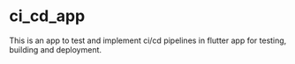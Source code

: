 # ci_cd_app
This is an app to test and implement ci/cd pipelines in flutter app for testing, building and deployment.
